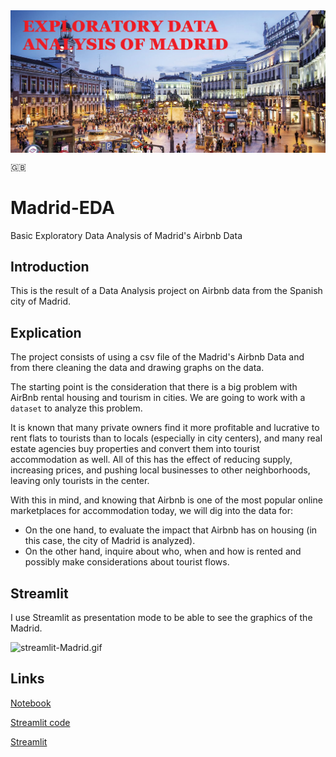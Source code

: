 <img src="front_page/madrid_intro.PNG" style="display: block; margin: auto;">

:gb:

# Madrid-EDA
Basic Exploratory Data Analysis of Madrid's Airbnb Data

## Introduction
This is the result of a Data Analysis project on Airbnb data from the Spanish city of Madrid.

## Explication
The project consists of using a csv file of the Madrid's Airbnb Data and from there cleaning the data and drawing graphs on the data.

The starting point is the consideration that there is a big problem with AirBnb rental housing and tourism in cities. We are going to work with a `dataset` to analyze this problem.

It is known that many private owners find it more profitable and lucrative to rent flats to tourists than to locals (especially in city centers), and many real estate agencies buy properties and convert them into tourist accommodation as well. All of this has the effect of reducing supply, increasing prices, and pushing local businesses to other neighborhoods, leaving only tourists in the center.

With this in mind, and knowing that Airbnb is one of the most popular online marketplaces for accommodation today, we will dig into the data for:

- On the one hand, to evaluate the impact that Airbnb has on housing (in this case, the city of Madrid is analyzed).
- On the other hand, inquire about who, when and how is rented and possibly make considerations about tourist flows.

## Streamlit
I use Streamlit as presentation mode to be able to see the graphics of the Madrid.

![streamlit-Madrid.gif](https://github.com/ntr94/Madrid-EDA/blob/main/front_page/streamlit-madrid_app.gif)

## Links

[Notebook](https://github.com/ntr94/Madrid-EDA/blob/main/Madrid.ipynb)

[Streamlit code](https://github.com/ntr94/Madrid-EDA/blob/main/Madrid_app.py)

[Streamlit](https://ntr94-madrid-eda-madrid-app-zysdq0.streamlit.app/)
